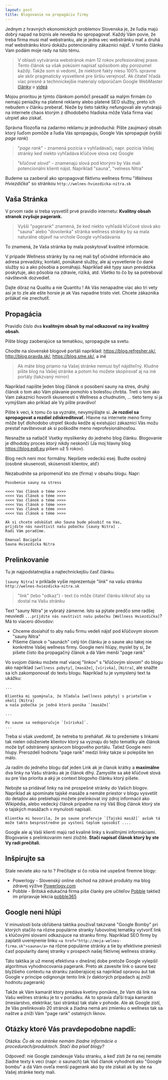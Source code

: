 ```yaml
---
layout: post
title: Blogovanie na propagáciu firmy
---
```


Jednym z hravných ekonomických problemov Slovenska je, že ľudia majú
dobrý napad na biznis ale nevedia ho spropagovať. Každý Vám povie, že
treba firma musi mať webstranku, ale je jedna vec webstránku mať a druhá mať
webstránku ktorú dokážu potencionálny zákaznici nájsť. V tomto článku Vam podám moje rady na túto tému.

> V oblasti vytvárania webstránok mám 12 rokov profesionálnej praxe.
> Tento článok sa však pokúsim napísať spôsobom aby porozumel každý.
> Takže som si vedomí, že niektoré fakty niesu 100% spravne ale skôr
> pragmaticky vysvetlené pre širšiu verejnosť. Ak čitateľ hľadá viac
> presné a technnickejšie materialy odporúčam
> Google WebMaster [články](https://support.google.com/webmasters/answer/7451184?hl=en) a 
> [videá](https://www.youtube.com/user/GoogleWebmasterHelp)

Mojou prioritou je týmto článkom pomôcẗ presadiť sa malým firmám
čo nemajú peniažky na platené reklamy alebo platené SEO služby, preto ich nebudem v článku
preberať. Nieže by tieto taktiky nefungovali ale vytvárajú na internete chaos ktorým
z dlhodobého hladiska môže Vaša firma viac utrpieť ako získať.

Správna filozofia na zadarmo reklamu je jednoduchá: Píšte zaujmavý obsah
ktorý ľuďom pomôže a ľudia Vás spropaguju, Google Vás spropaguje (vyšší
*page rank*)

> "*page rank*" - znamená pozícia v vyhľadávači, napr. pozícia Vašej stránky keď
> niekto vyhľadáva kľúčove slova cez Google

> "*kľúčové slová*" - znamenajú slová pod ktorými by Vás mali
> potencionálni klienti nájst. Napríklad "sauna", "velness Nitra"


Budeme sa zaoberaẗ ako spropagovat fiktívnu wellness firmu "*Welness Hviezdička*" so stránkou `http://welnes-hviezdicka-nitra.sk`

## Vaša Stránka

V prvom rade si treba vysvetliẗ prvé pravidlo internetu: **Kvalitny obsah
stranok zvyšuje pagerank.**

> Vyšší "pagerank" znamená, že ked niekto vyhľadá kľúčové slová ako "sauna" alebo "dovolenka" stránka wellness stránky by sa mala naturálne objaviť na vrchole Google vyhľadávania

To znamená, že Vaša stránka by mala poskytovať kvalitné informácie.

V pripade Wellness stránky by na nej mali byẗ očividné informácie ako
adresa prevadzky, kontakt, ponúkané služby, ale aj vysvetlenie čo dané
služby sú a ako pôsobia a pomáhajú. Napríklad aké typy saun prevádzka
poskytuje, ako pôsobia na zdravie, riziká, atd. Všetko to čo by sa potreboval
návštevnik dozvedieť.

Dajte dôraz na Qualitu a nie Quantitu ! Ak Vás nenapadne viac ako tri
vety asi je to zle ale ešte horsie je ak Vas napadne tristo viet. Chcete
zákazníka prilákať nie znechutiẗ.

## Propagácia

Pravidlo číslo dva **kvalitným obsah by mal odkazovať na iný kvalitný obsah**.

Píšte blogy zaoberajúce sa tematikou, spropagujte sa svetu.

Chodte na slovenské blogové portáli napriklad:
<https://blog.refresher.sk/>, <http://blog.pravda.sk/>, <https://blog.sme.sk/>, a iné

> Ak máte blog priamo na Vašej stránke nemusí byť nájditeľný. Kludne
> píšte blog na Vašej stránke a potom ho možete skopírovať aj na iné
> portály (takzvaný mirror)

Napriklad napíšte ǰeden blog článok o posobení sauny na stres, druhý článok o tom ako
Vám plávanie pomohlo s bolesťou chrbta. Treti o tom ako Vam zakaznici
hovorili skusenosti s Wellness a chudnutim, ... tieto temy si ja
vymýšlam ako príklad ale Vy píšte pravdivo!

Píšte k veci, k tomu čo sa vyznáte, nevymýšlajte si.
**Je rozdiel sa spropagovat a rozdiel zdiskreditovať.** Hlavne na
internete meno firmy môže byť dlohodobo utrpieť škodu kedže aj
existujúci zákaznici Vás možu prestať navštevovat ak si poškodíte meno
neprofesionálnosťou.

Nesnažte sa natlačiť Vsetky myslikenky do jedneho blog článku.
Blogovanie je dlhodoby proces ktorý nikdy neskončí (Ja moj hlavny blog
<https://blog.eq8.eu> píšem už 5 rokov).

Blog nech neni moc formálny. Nepíšete vedeckú esej. Budte osobný (osobné
skusenosti, skúsenosti klientov, atď)

Nezabudnite sa pripomenúť kto ste (firma) v obsahu blogu. Napr:

```
Posobenie sauny na stress

<<<< Vas článok o téme >>>>
<<<< Vas článok o téme >>>>
<<<< Vas článok o téme >>>>
<<<< Vas článok o téme >>>>
<<<< Vas článok o téme >>>>
<<<< Vas článok o téme >>>>

Ak si chcete odskúšat ako Sauna bude pôsobiť na Vas,
príjdite nás navštivit našu pobočku [sauny Nitra] .
Radi Vám poradíme.

Emanual Bacigala
Sauna Hviezdicka Nitra
```

## Prelinkovanie

Tu je najpodstatnejšia a najtechnickejšiu časť článku.

`[sauny Nitra]` v príklade vyšie reprezentuje "*link*" na vašu
stránku `http://welnes-hviezdicka-nitra.sk`

> "link" (lebo "odkaz") - text čo môže čitateľ článku kliknúť aby sa dostal na Vašu stránku

Text "sauny Nitra" je vybratý zámerne. Isto sa pýtate predčo sme radšej neuviedli
`...príjdite nás navštivit našu pobočku [Wellness Hviezdička]`? Má to viacero dôvodov:

* Chceme dosiahúť to aby našu firmu vedeli nájsť pod kľúčovym slovom "sauny Nitra"
* Píšeme članok o "saunách" celý tón článku je o saune ako takej nie
  konkrétne Vašej wellness firmy. Google neni hlúpy, myslel by si, že píšete čisto iba
  propagačný článok a dá Vám menší "page rank"

Vo svojom článku možete mať viacej "linkov"  s "kľúčovým slovom" 
do blogu ako napríklad
`[wellness pobyty]`, `[masáže]`, `[vírivka]`, `[Nitra]`, ale snažte sa
ich zakomponovať do textu blogu. Napriklad tu je vymyslený text ta
ukážku:

```
...

Klientka mi spomýnala, že hľadala [wellness pobyty] s prieteľom v okolí [Nitra]
a naša pobočka je jedná ktorá ponúka `[masáže]`

...

Po saune sa nedoporučuje `[vírivka]`.
...

```

Treba si však uvedomiť, že netreba to preháňať. Ak to preženiete s
linkami tak nielen odoženiete klientov ktorý sa vyznaju do tejto tematiky ale článok
može byť odstránený správcom blogového portálu. Tatiež Google neni
hlupy. Prerozdelí hodnotu "page rank" medzi linky takze si polepšíte len
málo.

Ja radím do jedného blogu dať jeden Link ak je članok krátky a **maximálne** dva linky na Vašu stránku ak je článok dlhý. Zamyslite sa aké kľúčové slová su pre Vas priorita a aký je context
blogovho článku ktorý píšete.

Nebojte sa pridávať linky na iné prospešné stránky do Vašich blogov.
Napríklad ak spomínate tajské masáže a nemáte priestor v blogu vysvetlit
do detajlov ako prebiehajú možete prelinkovat iný zdroj informacií ako
Wikipédia, alebo vedecký článok prípadne na iný Váš Blog článok ktorý
ste o tajských masážach v mynulosti napísali.

```
Klientka mi hovorila, že po saune preferuje `[Tajskú masáž]` avšak tá
može takto besprostredne po vystení teplom sposobiť ....
```

Google ale aj Vaši klienti majú rad kvaliné linky s kvalitnými
informáciami. Blogovanie s prelinkovaním neni zložité. **Stačí napísať
článok ktorý by ste Vy radi prečítali.**

## Inšpirujte sa

Stale neviete ako na to ? Prečítajte si  čo robia iné uspešné firemne blogy:

* Powerlogy - Slovenský online obchod na zdravé produkty ma blog zdravej výžive [Powerlogy.com](https://powerlogy.com/blog/clanky)
* Pobble - Britská edukačná firma píše članky pre učiteľov [Pobble](http://blog.pobble.com/) taktiež im pripravuje lekcia [pobble365](http://www.pobble365.com/)

## Google neni hlúpi

V minuslosti bola obľúbená taktika používaẗ takzvané "Google Bomby" pri
ktorých stačilo na rôzne populárne stranky ľubovolnej tematiky vytvoriť link s klúčovými
slovami odkazujuce na stranku firmy. Napriklad SEO firmy by zaplatili
uverejnenie linku `<a href="http://moja-welnes-firma.sk">sauna</a>` na
rôzne populárne stránky a tie by efektívne preniesli  časť popularity danej stranky
v prospech našej fiktívnej wellness stránky.

Táto taktika je už menej efektívna v dnešnej dobe pretože Google
vylepšil algoritmus vyhodnocovania pagerank. Preto ak zavesíte link o
saune bez blyžšieho contextu na stranku zaoberajúcej sa napríklad opravou áut tak Google v
princípe odignoruje tento link (v daktorých prípadach aj zníži hodnotu
pagerank)

Takže ak Vám kamarát ktory predáva kvetiny ponúkne, že Vam dá link na
Vašu wellnes stránku je to v poriadku. Ak to spravia ďaľši traja kamaráti (mesiarstvo, elektrikar, taxi stránka) tak stale v pohode. Ale ak Google zistí, že Vás prelinkovalo 20 stránok a žiadna
nemá ani zmienku o wellness tak sa naštve a  zníži Vám  "page rank" ostatných liknov.



## Otázky ktoré Vás pravdepodobne napdli:

Otázka: *Čo ak na stránke nemám žiadne informácie o
procedurach/produktoch. Stači iba písať blogy?*

Odpoveď: nie Google zaindexuje Vašu stranku, a keď zisti že na nej
nemáte žiadne texty k veci (napr: o saunach) tak Vaš članok vyhodnotí ako "Google
bombu" a dá Vám oveľa menší pagerank ako by ste získali ak by ste na
Vašej stránke texty mali.
